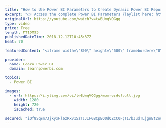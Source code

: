 ```yaml
---
title: "How to Use Power BI Parameters to Create Dynamic Power BI Reports"
excerpt: "👉 Access the complete Power BI Parameters Playlist here: https://www.youtube.com/watch?v=twBUmqVOGgg&list=PL7GQQXV5Z8edKDvKYzglGfCwKo3HvTToS 👉 Download Power BI File in Video at https://web.learnpowerbi.com/download/  There are two kinds of Power BI Parameters. - Power BI Query Parameters: By changing"
originalUrl: https://youtube.com/watch?v=twBUmqVOGgg
type: video
price: Free
length: PT10M9S
publishedDateTime: 2018-12-12T10:45:37Z
heat: 70

featuredContent: "<iframe width=\"800\" height=\"500\" frameborder=\"0\" src=\"https://www.youtube.com/embed/twBUmqVOGgg\" allow=\"accelerometer; autoplay; encrypted-media; gyroscope; picture-in-picture\" allowfullscreen></iframe>"

provider:
  name: Learn Power BI
  domain: learnpowerbi.com

topics:
  - Power BI

images:
  - url: https://i.ytimg.com/vi/twBUmqVOGgg/maxresdefault.jpg
    width: 1280
    height: 720
    isCached: true

secured: "iOf8SqYm7JjkyxHl6zRxv15zTJJIFGBCpEQ0dQZCC0FpT1/bJudTLjgnEt2ouCNi66dEcJyS/MVMMoHUC9+FN5DEtjaYFFT0UIbq2fDRy4CKcq3LEEbhzs9ocO9RGn6Y7uGCZ/wBV0+1FqlLYPSbN/7NXnonFafoftKdx1TmLGu1ZHW9+P+lMokTsvo/liVTgpUpMaScXcp0pO2OPyi15z0SuW9YY+HgfjEbZjmYnipDzr8Qh6cVIpQfW1TQSX3wjfwRsziddNG94359HDp9q0mfh3smvB659eiYMST5Myry4xk2osN3/GsHuhUJHxUFg5+CJXKARz+uDcC4LqIRqkao3lTDbz44pM2hwo3wSFZQVnO3NFZar96iaFdhfGfs936IcklN04FIvoz2BsiL94u7FmaoxOf7s+TcJNo/S7onTdgZaG2E+Qzk59owhUPV;l1i+Mh0CEoKjK/tph/REfw=="
---
```


